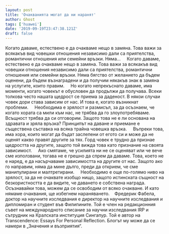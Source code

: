 ```yaml
---
layout: post
title: 'Очакванията могат да ни наранят'
author: Ghost
tags: ['huawei']
date: '2019-09-19T23:47:38.121Z'
draft: false
---
```


Когато даваме, естествено е да очакваме нещо в замяна. Това важи за всякакъв вид човешки отношения независимо дали са приятелства, романтични отношения или семейни връзки. Няма...     Когато даваме, естествено е да очакваме нещо в замяна. Това важи за всякакъв вид човешки отношения независимо дали са приятелства, романтични отношения или семейни връзки. Няма бягство от желанието да бъдем оценени, да бъдем възнаградени и да получим някакъв знак в замяна на услугите, които правим.     Но когато непрекъснато даваме, има моменти, когато човекът е обусловен да продължи да получава. Всеки толкова често нашата щедрост се приема за даденост. В някои случаи човек дори става зависим от нас. И това е, когато възникнат проблеми.     Необходима е зрялост и размисъл, за да осъзнаем, че когато хората са мили към нас, не трябва да го злоупотребяваме. Всъщност трябва да си отговорим. Защото това не е ли основана на здравата и зряла връзка? Принципът на даване и приемане е съществена съставка на всяка трайна човешка връзка.     Въпреки това, има хора, които могат да бъдат заслепени от егото си и може да не оценят какво правят другите за тях. Горд човек е трудно да признае щедростта на другите, защото той вижда това като признание на своята зависимост.     Ако смятаме, че усилията ни не се оценяват или че вече сме използвани, тогава не е грешно да спрем да даваме. Това, което не е наред, е да насърчаваме зависимостта на другите от нас. Защото ако го направим, няма да мине дълго, преди да открием, че сме манипулирани и малтретирани.     Необходимо е още по-голямо ниво на зрялост, за да не очаквате изобщо нищо, защото истинската същност на безкористността е да видите, че даването е собствена награда. Осъзнавайки това, можем да се освободим от всяко очакване. И като нямаме очаквания, ще избегнем нараняването.    Фредерик Фабела, доктор на научните изследвания е директор на научните изследвания и дипломиран и студент във Филипините. Той е член на редакционния съвет на международното списание за научни изследвания IRP и сътрудник на Кралската институция Сингапур. Той е автор на Transcendence: Essays For Personal Reflection. Блогът му може да се намери в „Значения и възприятия“.
